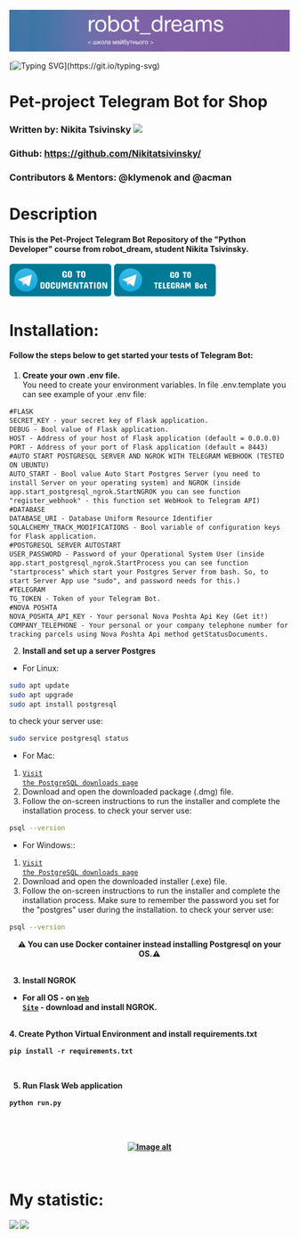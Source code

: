 ![Image alt](https://github.com/Nikitatsivinsky/pictures/blob/main/rd3.png)

[![Typing SVG](https://readme-typing-svg.herokuapp.com?font=Fira+Code&weight=600&size=30&duration=4000&pause=1500&color=805FA6&width=500&lines=%D0%92%D1%87%D0%B8%D0%BC%D0%BE+%D0%BA%D0%BE%D0%B4%D1%83%D0%B2%D0%B0%D1%82%D0%B8+%D0%BC%D0%B0%D0%B9%D0%B1%D1%83%D1%82%D0%BD%D1%94...;%D0%92%D1%87%D0%B8%D0%BC%D0%BE+%D0%B2%D0%B5%D1%80%D1%81%D1%82%D0%B0%D1%82%D0%B8+%D0%BC%D0%B0%D0%B9%D0%B1%D1%83%D1%82%D0%BD%D1%94...;%D0%92%D1%87%D0%B8%D0%BC%D0%BE+%D1%82%D0%B5%D1%81%D1%82%D1%83%D0%B2%D0%B0%D1%82%D0%B8+%D0%BC%D0%B0%D0%B9%D0%B1%D1%83%D1%82%D0%BD%D1%94...)](https://git.io/typing-svg)

Pet-project Telegram Bot for Shop
===============================================

### Written by: Nikita Tsivinsky ![](https://komarev.com/ghpvc/?username=AngelOfDeath-UA)
### Github: https://github.com/Nikitatsivinsky/
### Contributors & Mentors: @klymenok and @acman
# Description
#### This is the Pet-Project Telegram Bot Repository of the "Python Developer" course from robot_dream, student Nikita Tsivinsky.
[![](https://github.com/AngelOfDeath-UA/angelofdeath-ua.github.io/blob/main/img/button_doc.png)](https://angelofdeath-ua.github.io/)                       [![](https://raw.githubusercontent.com/AngelOfDeath-UA/angelofdeath-ua.github.io/main/img/button.png)](https://t.me/nike_shop_delivery_bot)

# Installation:
#### Follow the steps below to get started your tests of Telegram Bot:
1. <b>Create your own .env file.</b> <br>
You need to create your environment variables. In file .env.template you can see example of your .env file:
```env
#FLASK
SECRET_KEY - your secret key of Flask application.
DEBUG - Bool value of Flask application.
HOST - Address of your host of Flask application (default = 0.0.0.0)
PORT - Address of your port of Flask application (default = 8443)
#AUTO START POSTGRESQL SERVER AND NGROK WITH TELEGRAM WEBHOOK (TESTED ON UBUNTU)
AUTO_START - Bool value Auto Start Postgres Server (you need to install Server on your operating system) and NGROK (inside app.start_postgresql_ngrok.StartNGROK you can see function "register_webhook" - this function set WebHook to Telegram API)
#DATABASE
DATABASE_URI - Database Uniform Resource Identifier
SQLALCHEMY_TRACK_MODIFICATIONS - Bool variable of configuration keys for Flask application.
#POSTGRESQL SERVER AUTOSTART
USER_PASSWORD - Password of your Operational System User (inside app.start_postgresql_ngrok.StartProcess you can see function "startprocess" which start your Postgres Server from bash. So, to start Server App use "sudo", and password needs for this.)
#TELEGRAM
TG_TOKEN - Token of your Telegram Bot.
#NOVA POSHTA
NOVA_POSHTA_API_KEY - Your personal Nova Poshta Api Key (Get it!)
COMPANY_TELEPHONE - Your personal or your company telephone number for tracking parcels using Nova Poshta Api method getStatusDocuments.
```
2. <b>Install and set up a server Postgres</b> <br>
* For Linux:
```bash
sudo apt update                           
sudo apt upgrade
sudo apt install postgresql
```
to check your server use:
```bash
sudo service postgresql status 
```
* For Mac:
1. <code>[Visit the PostgreSQL downloads page](https://www.postgresql.org/download/macosx/)</code>
2. Download and open the downloaded package (.dmg) file.
3. Follow the on-screen instructions to run the installer and complete the installation process.
to check your server use:
```bash
psql --version  
```
* For Windows::
1. <code>[Visit the PostgreSQL downloads page](https://www.postgresql.org/download/windows/)</code>
2. Download and open the downloaded installer (.exe) file.
3. Follow the on-screen instructions to run the installer and complete the installation process. Make sure to remember the password you set for the "postgres" user during the installation.
to check your server use:
```bash
psql --version  
```

<div align="center"><b>⚠️ You can use Docker container instead installing Postgresql on your OS.⚠️<b></div>
<br>

3. <b>Install NGROK</b><br>
 * For all OS - on <code>[Web Site](https://ngrok.com/download)</code> - download and install NGROK.
<br>
4. <b>Create Python Virtual Environment and install requirements.txt</b> <br>
  
```python
pip install -r requirements.txt 
```
<br>

5. <b> Run Flask Web application</b> <br>

```bash
python run.py
```
<br>
<br>
<p align="center">
  <a href="https://nikitatsivinsky.github.io/telegram/telegrambot.html">
    <img src="https://github.com/AngelOfDeath-UA/pictures/blob/main/telegram_documentation.png" alt="Image alt" />
  </a>
</p>
<br>


# My statistic:
![](https://github-profile-summary-cards.vercel.app/api/cards/profile-details?username=AngelOfDeath&theme=solarized_dark)
![](https://github-profile-summary-cards.vercel.app/api/cards/stats?username=daniilshat&theme=solarized_dark)

